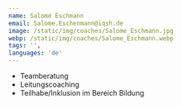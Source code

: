 ```yaml
---
name: Salomé Eschmann
email: Salome.Eschenmann@iqsh.de
image: /static/img/coaches/Salome_Eschmann.jpg
webp: /static/img/coaches/Salome_Eschmann.webp
tags: '',
languages: 'de'
---
```


<ul><li>Teamberatung</li><li>Leitungscoaching</li><li>Teilhabe/Inklusion im Bereich Bildung</li></ul>